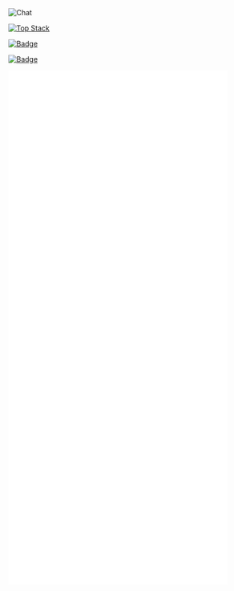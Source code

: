 </br>
</br>

![Chat](https://github.com/jungclaire/jungclaire/blob/main/chat.svg)

[![Top Stack](https://widget.realdeveloper.pro/api/top?stack=Kotlin,Java,Python)](https://github.com/changerlemond)

[![Badge](https://widget.realdeveloper.pro/api/badge?title=Languages&badges=Java,Kotlin,Spring,GraphQL,MongoDB,Kafka,Rust,TypeScript,Python)](https://github.com/changerlemond)

[![Badge](https://widget.realdeveloper.pro/api/badge?title=Database%20and%20DevOps&badges=MongoDB,MySQL,AWS,Git)](https://github.com/changerlemond)

![Metrics](https://github.com/changerlemond/changerlemond/blob/main/github-metrics.svg)
